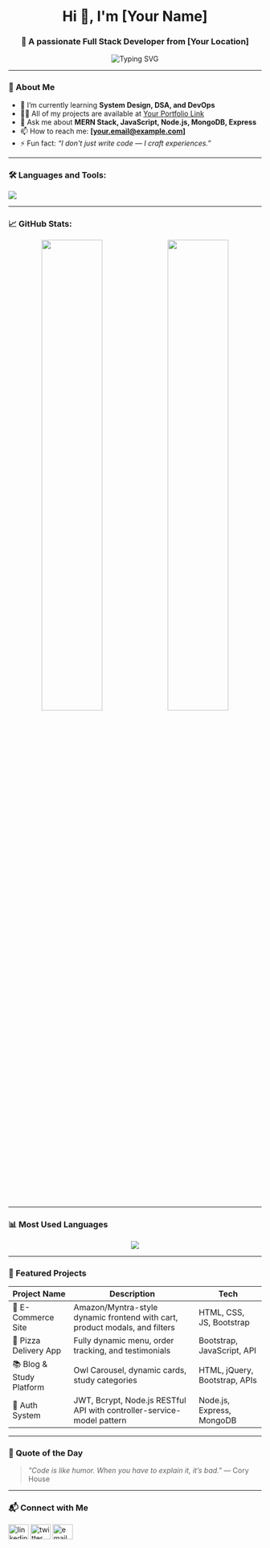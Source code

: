 <h1 align="center">Hi 👋, I'm [Your Name]</h1>
<h3 align="center">🚀 A passionate Full Stack Developer from [Your Location]</h3>

<p align="center">
  <img src="https://readme-typing-svg.demolab.com?font=Fira+Code&weight=600&pause=1000&color=00F700&width=435&lines=Full+Stack+Web+Developer;MERN+Stack+Specialist;Open+Source+Contributor;Problem+Solver+%F0%9F%A7%91%E2%80%8D%F0%9F%92%BB;Love+Clean+Code+%E2%9C%A8" alt="Typing SVG" />
</p>

---

### 💫 About Me

- 🌱 I’m currently learning **System Design, DSA, and DevOps**
- 👨‍💻 All of my projects are available at [Your Portfolio Link](https://your-portfolio.com)
- 💬 Ask me about **MERN Stack, JavaScript, Node.js, MongoDB, Express**
- 📫 How to reach me: **[your.email@example.com]**
- ⚡ Fun fact: _“I don't just write code — I craft experiences.”_

---

### 🛠️ Languages and Tools:

<p align="left">
  <img src="https://skillicons.dev/icons?i=html,css,js,bootstrap,react,nodejs,express,mongodb,redux,tailwind,git,github,vscode,figma" />
</p>

---

### 📈 GitHub Stats:

<p align="center">
  <img src="https://github-readme-stats.vercel.app/api?username=your-github-username&show_icons=true&theme=radical" width="49%" />
  <img src="https://github-readme-streak-stats.herokuapp.com/?user=your-github-username&theme=radical" width="49%" />
</p>

---

### 📊 Most Used Languages

<p align="center">
  <img src="https://github-readme-stats.vercel.app/api/top-langs/?username=your-github-username&layout=compact&theme=radical" />
</p>

---

### 📂 Featured Projects

| Project Name | Description | Tech |
|--------------|-------------|------|
| 🛒 E-Commerce Site | Amazon/Myntra-style dynamic frontend with cart, product modals, and filters | HTML, CSS, JS, Bootstrap |
| 🍕 Pizza Delivery App | Fully dynamic menu, order tracking, and testimonials | Bootstrap, JavaScript, API |
| 📚 Blog & Study Platform | Owl Carousel, dynamic cards, study categories | HTML, jQuery, Bootstrap, APIs |
| 🔐 Auth System | JWT, Bcrypt, Node.js RESTful API with controller-service-model pattern | Node.js, Express, MongoDB |

---

### 🧠 Quote of the Day

> _"Code is like humor. When you have to explain it, it’s bad."_ — Cory House

---

### 📬 Connect with Me

<p align="left">
<a href="https://linkedin.com/in/yourprofile" target="blank"><img align="center" src="https://cdn.jsdelivr.net/npm/simple-icons@v3/icons/linkedin.svg" alt="linkedin" height="30" width="40" /></a>
<a href="https://twitter.com/yourprofile" target="blank"><img align="center" src="https://cdn.jsdelivr.net/npm/simple-icons@v3/icons/twitter.svg" alt="twitter" height="30" width="40" /></a>
<a href="mailto:your.email@example.com"><img align="center" src="https://cdn.jsdelivr.net/npm/simple-icons@v3/icons/gmail.svg" alt="email" height="30" width="40" /></a>
</p>
